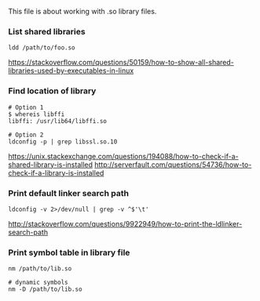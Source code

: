 This file is about working with .so library files.


### List shared libraries

```
ldd /path/to/foo.so
```

https://stackoverflow.com/questions/50159/how-to-show-all-shared-libraries-used-by-executables-in-linux


### Find location of library

```
# Option 1
$ whereis libffi
libffi: /usr/lib64/libffi.so

# Option 2
ldconfig -p | grep libssl.so.10
```

https://unix.stackexchange.com/questions/194088/how-to-check-if-a-shared-library-is-installed
http://serverfault.com/questions/54736/how-to-check-if-a-library-is-installed


### Print default linker search path

```
ldconfig -v 2>/dev/null | grep -v ^$'\t'
```

http://stackoverflow.com/questions/9922949/how-to-print-the-ldlinker-search-path


### Print symbol table in library file

```
nm /path/to/lib.so

# dynamic symbols
nm -D /path/to/lib.so
```